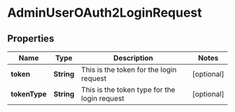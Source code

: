 

# AdminUserOAuth2LoginRequest

## Properties

Name | Type | Description | Notes
------------ | ------------- | ------------- | -------------
**token** | **String** | This is the token for the login request |  [optional]
**tokenType** | **String** | This is the token type for the login request |  [optional]



